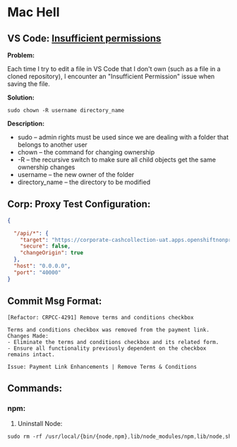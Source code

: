 # Mac Hell

## VS Code: [Insufficient permissions](https://stackoverflow.com/questions/51674627/insufficient-permissions-in-vscode)

**Problem:** 

Each time I try to edit a file in VS Code that I don't own (such as a file in a cloned repository), I encounter an "Insufficient Permission" issue when saving the file.

**Solution:**

```terminal
sudo chown -R username directory_name
```

**Description:**
  - sudo – admin rights must be used since we are dealing with a folder that belongs to another user 
  - chown – the command for changing ownership 
  - -R – the recursive switch to make sure all child objects get the same ownership changes 
  - username – the new owner of the folder 
  - directory_name – the directory to be modified

## Corp: Proxy Test Configuration:

```json
{

  "/api/*": {
    "target": "https://corporate-cashcollection-uat.apps.openshiftnonprod.staff.banquemisr.bank/",
    "secure": false,
    "changeOrigin": true
  },
  "host": "0.0.0.0",
  "port": "40000"
}
```

## Commit Msg Format:

```plain
[Refactor: CRPCC-4291] Remove terms and conditions checkbox

Terms and conditions checkbox was removed from the payment link.
Changes Made:
- Eliminate the terms and conditions checkbox and its related form.
- Ensure all functionality previously dependent on the checkbox remains intact.

Issue: Payment Link Enhancements | Remove Terms & Conditions 
```
## Commands: 
### npm: 
 1. Uninstall Node:
```css
sudo rm -rf /usr/local/{bin/{node,npm},lib/node_modules/npm,lib/node,share/man/*/node.*}
```
